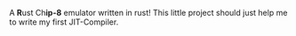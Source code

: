 A **R**ust Ch**ip-8** emulator written in rust! This little project should just
help me to write my first JIT-Compiler.
